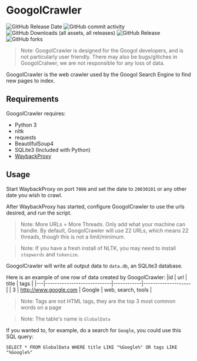 GoogolCrawler
=============
![GitHub Release Date](https://img.shields.io/github/release-date/googolsearch/googolcrawler) ![GitHub commit activity](https://img.shields.io/github/commit-activity/w/googolsearch/googolcrawler) ![GitHub Downloads (all assets, all releases)](https://img.shields.io/github/downloads/googolsearch/googolcrawler/total) ![GitHub Release](https://img.shields.io/github/v/release/googolsearch/googolcrawler) ![GitHub forks](https://img.shields.io/github/forks/googolsearch/googolcrawler) 


> Note: GoogolCrawler is designed for the Googol developers, and is not particularly user friendly.
> There may also be bugs/glitches in GoogolCralwer, we are not responsible for any loss of data.

GoogolCrawler is the web crawler used by the Googol Search Engine to find new pages to index.

## Requirements

GoogolCrawler requires:
 - Python 3
 - nltk
 - requests
 - BeautilfulSoup4
 - SQLite3 (Included with Python)
 - [WaybackProxy](https://github.com/richardg867/WaybackProxy)

## Usage
Start WaybackProxy on port `7000` and set the date to `20030101` or any other date you wish to crawl.

After WaybackProxy has started, configure GoogolCrawler to use the urls desired, and run the script.
> Note: More URLs = More Threads. Only add what your machine can handle.
> By default, GoogolCrawler will use 22 URLs, which means 22 threads, though this is not a limit/minimum.

> Note: If you have a fresh install of NLTK, you may need to install `stopwords` and `tokenize`.

GoogolCrawler will write all output data to `data.db`, an SQLite3 database.

Here is an example of one row of data created by GoogolCrawler:
|id | url                        | title      | tags               |
|---|----------------------------|------------|--------------------|
| 3 | http://www.google.com      | Google     | web, search, tools |

> Note: Tags are not HTML tags, they are the top 3 most common words on a page

> Note: The table's name is `GlobalData`

If you wanted to, for example, do a search for `Google`, you could use this SQL query:

`SELECT * FROM GlobalData WHERE title LIKE "%Google%" OR tags LIKE "%Google%"`
